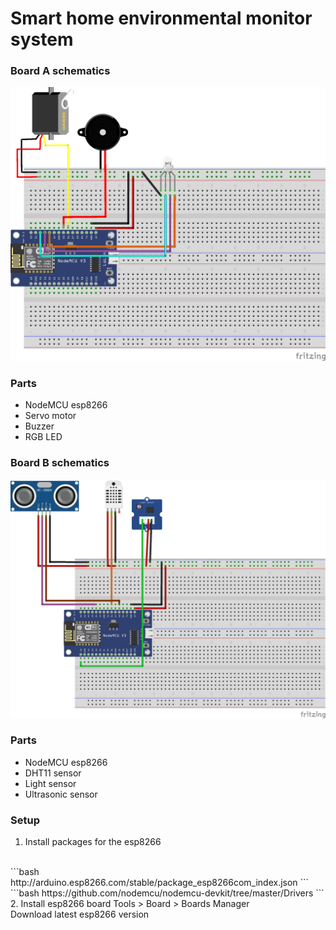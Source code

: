 # Smart home environmental monitor system

### Board A schematics
![Board A](Board%20A%20schematics.png)
### Parts
- NodeMCU esp8266
- Servo motor
- Buzzer
- RGB LED

### Board B schematics
![Board B](Board%20B%20schematics.png)
### Parts
- NodeMCU esp8266
- DHT11 sensor
- Light sensor
- Ultrasonic sensor

### Setup
1. Install packages for the esp8266
<br>
```bash
http://arduino.esp8266.com/stable/package_esp8266com_index.json
```
```bash
https://github.com/nodemcu/nodemcu-devkit/tree/master/Drivers
```
2. Install esp8266 board
Tools > Board > Boards Manager
<br>
Download latest esp8266 version



